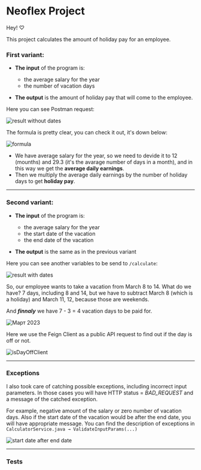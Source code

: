 # Neoflex Project

Hey! ♡

This project calculates the amount of holiday pay for an employee.

### First variant:
* __The input__ of the program is:
  * the average salary for the year 
  * the number of vacation days
  
* __The output__ is the amount of holiday pay that will come to the employee.

Here you can see Postman request:

![result without dates](https://github.com/shelbi1/Neoflex-Testcase/assets/31365702/72098135-b7de-49b0-a759-007373437ff5)


The formula is pretty clear, you can check it out, it's down below: 

![formula](https://github.com/shelbi1/Neoflex-Testcase/assets/31365702/86c3c32b-54c9-420d-8e6d-545344e0e084)

 * We have average salary for the year, so we need to devide it to 12 (mounths) and 29.3 (it's the avarage number of days in a month), and in this way we get the __average daily earnings__. 
 * Then we multiply the average daily earnings by the number of holiday days to get __holiday pay__.

---

### Second variant:

* __The input__ of the program is:

  * the average salary for the year 
  * the start date of the vacation 
  * the end date of the vacation 

* __The output__ is the same as in the previous variant

Here you can see another variables to be send to ```/calculate```:

![result with dates](https://github.com/shelbi1/Neoflex-Testcase/assets/31365702/81b5b9da-6310-4097-8c15-ca9a0b0087d3)


So, our employee wants to take a vacation from March 8 to 14. 
What do we have? 7 days, including 8 and 14, but we have to subtract March 8 (which is a holiday) and March 11, 12, because those are weekends.

And ___finnaly___ we have 7 - 3 = 4 vacation days to be paid for.  

![Март 2023](https://github.com/shelbi1/Neoflex-Testcase/assets/31365702/9ae723e2-7b6d-4763-9f32-863cc7946d2b)


Here we use the Feign Client as a public API request to find out if the day is off or not.

![isDayOffClient](https://github.com/shelbi1/Neoflex-Testcase/assets/31365702/fe1e78ce-b68c-4ee5-9cc1-1e654f784e67)

---

### Exceptions

I also took care of catching possible exceptions, including incorrect input parameters.
In those cases you will have HTTP status = _BAD_REQUEST_ and a message of the catched exception. 

For example, negative amount of the salary or zero number of vacation days. Also if the start date of the vacation would be after the end date, you will have appropriate message. 
You can find the description of exceptions in ```CalculatorService.java → ValidateInputParams(...)```

![start date after end date](https://github.com/shelbi1/Neoflex-Testcase/assets/31365702/dd5c0a92-7837-4c11-8f58-e1ba63cadffd)

---

### Tests
